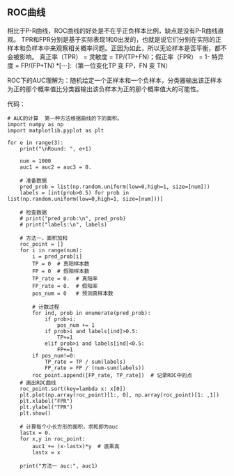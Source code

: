 ## ROC曲线
相比于P-R曲线，ROC曲线的好处是不在乎正负样本比例，缺点是没有P-R曲线直观。
TPR和FPR分别是基于实际表现1和0出发的，也就是说它们分别在实际的正样本和负样本中来观察相关概率问题。正因为如此，所以无论样本是否平衡，都不会被影响。
真正率（TPR） = 灵敏度 = TP/(TP+FN)；假正率（FPR） = 1- 特异度 = FP/(FP+TN)
*[·-·]:（第一位变化TP 变 FP，FN 变 TN）

ROC下的AUC理解为：随机给定一个正样本和一个负样本，分类器输出该正样本为正的那个概率值比分类器输出该负样本为正的那个概率值大的可能性。

代码：
```
# AUC的计算  第一种方法根据曲线的下的面积。
import numpy as np
import matplotlib.pyplot as plt

for e in range(3):
    print("\nRound: ", e+1)

    num = 1000
    auc1 = auc2 = auc3 = 0.

    # 准备数据
    pred_prob = list(np.random.uniform(low=0,high=1, size=[num]))
    labels = [int(prob>0.5) for prob in list(np.random.uniform(low=0,high=1, size=[num]))]

    # 检查数据
    # print("pred_prob:\n", pred_prob)
    # print("labels:\n", labels)

    # 方法一，面积加和
    roc_point = []
    for i in range(num):
        i = pred_prob[i]
        TP = 0  # 真阳样本数
        FP = 0  # 假阳样本数
        TP_rate = 0.  # 真阳率
        FP_rate = 0.  # 假阳率
        pos_num = 0   # 预测真样本数

        # 计数过程
        for ind, prob in enumerate(pred_prob):
            if prob>i:
                pos_num += 1
            if prob>i and labels[ind]>0.5:
                TP+=1
            elif prob>i and labels[ind]<0.5:
                FP+=1
        if pos_num!=0:
            TP_rate = TP / sum(labels)
            FP_rate = FP / (num-sum(labels))
        roc_point.append([FP_rate, TP_rate])  # 记录ROC中的点
    # 画出ROC曲线
    roc_point.sort(key=lambda x: x[0])
    plt.plot(np.array(roc_point)[1:, 0], np.array(roc_point)[1: ,1])
    plt.xlabel("FPR")
    plt.ylabel("TPR")
    plt.show()

    # 计算每个小长方形的面积，求和即为auc
    lastx = 0.
    for x,y in roc_point:
        auc1 += (x-lastx)*y  # 底乘高
        lastx = x

    print("方法一 auc:", auc1)
```